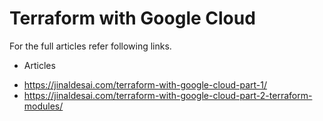 # Terraform with Google Cloud

For the full articles refer following links.

* Articles
+ https://jinaldesai.com/terraform-with-google-cloud-part-1/
+ https://jinaldesai.com/terraform-with-google-cloud-part-2-terraform-modules/
